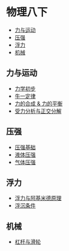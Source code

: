 # 物理八下

<!-- @import "[TOC]" {cmd="toc" depthFrom=2 depthTo=6 orderedList=false} -->

<!-- code_chunk_output -->

- [力与运动](#力与运动)
- [压强](#压强)
- [浮力](#浮力)
- [机械](#机械)

<!-- /code_chunk_output -->

## 力与运动

* [力学初步](./ch6/README.html)
* [牛一定律](./ch7/20210205.html)
* [力的合成 & 力的平衡](./ch7/20210206.html)
* [受力分析与正交分解](./ch8/20210207.html)

## 压强 

* [压强基础](./ch8/20210208.html)
* [液体压强](./ch8/20210209.html)
* [气体压强](./ch8/20210215.html)

## 浮力
* [浮力与阿基米德原理](./ch9/20210217.html)
* [浮沉条件](./ch9/20210219.html)

## 机械

* [杠杆与滑轮](./ch10/20210220.html)

<!-- ## 机械

* [20210220-杠杆与滑轮](./ch10/20210220.html) -->


<!-- * [20210126-力的合成 & 力的平衡](./ch7/20210126.html)
* [20210127-力的平衡](./ch7/20210127.html)

## 压强

* [20210128-压强基础](./ch8/20210128.html)
* [20210130-液体压强](./ch8/20210130.html)
* [20210131-气体压强](./ch8/20210131.html) -->